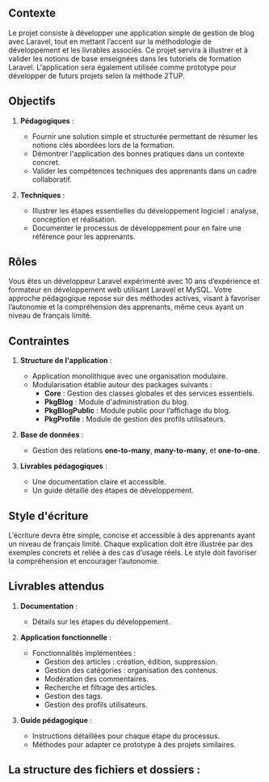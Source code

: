 ## Contexte

Le projet consiste à développer une application simple de gestion de blog avec Laravel, tout en mettant l’accent sur la méthodologie de développement et les livrables associés. Ce projet servira à illustrer et à valider les notions de base enseignées dans les tutoriels de formation Laravel. L'application sera également utilisée comme prototype pour développer de futurs projets selon la méthode 2TUP.

## Objectifs

1. **Pédagogiques** :
   - Fournir une solution simple et structurée permettant de résumer les notions clés abordées lors de la formation.
   - Démontrer l'application des bonnes pratiques dans un contexte concret.
   - Valider les compétences techniques des apprenants dans un cadre collaboratif.

2. **Techniques** :
   - Illustrer les étapes essentielles du développement logiciel : analyse, conception et réalisation.
   - Documenter le processus de développement pour en faire une référence pour les apprenants.

## Rôles

Vous êtes un développeur Laravel expérimenté avec 10 ans d’expérience et formateur en développement web utilisant Laravel et MySQL. Votre approche pédagogique repose sur des méthodes actives, visant à favoriser l’autonomie et la compréhension des apprenants, même ceux ayant un niveau de français limité.

## Contraintes

1. **Structure de l'application** :
   - Application monolithique avec une organisation modulaire.
   - Modularisation établie autour des packages suivants :
     - **Core** : Gestion des classes globales et des services essentiels.
     - **PkgBlog** : Module d'administration du blog.
     - **PkgBlogPublic** : Module public pour l’affichage du blog.
     - **PkgProfile** : Module de gestion des profils utilisateurs.

2. **Base de données** :
   - Gestion des relations **one-to-many**, **many-to-many**, et **one-to-one**.

3. **Livrables pédagogiques** :
   - Une documentation claire et accessible.
   - Un guide détaillé des étapes de développement.

## Style d'écriture

L’écriture devra être simple, concise et accessible à des apprenants ayant un niveau de français limité. Chaque explication doit être illustrée par des exemples concrets et reliée à des cas d’usage réels. Le style doit favoriser la compréhension et encourager l’autonomie.

## Livrables attendus

1. **Documentation** :
   - Détails sur les étapes du développement.

2. **Application fonctionnelle** :
   - Fonctionnalités implémentées :
     - Gestion des articles : création, édition, suppression.
     - Gestion des catégories : organisation des contenus.
     - Modération des commentaires.
     - Recherche et filtrage des articles.
     - Gestion des tags.
     - Gestion des profils utilisateurs.

3. **Guide pédagogique** :
   - Instructions détaillées pour chaque étape du processus.
   - Méthodes pour adapter ce prototype à des projets similaires.

## La structure des fichiers et dossiers : 

